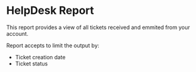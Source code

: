 # HelpDesk Report
This report provides a view of all tickets received and emmited from your account.

Report accepts to limit the output by:

* Ticket creation date
* Ticket status